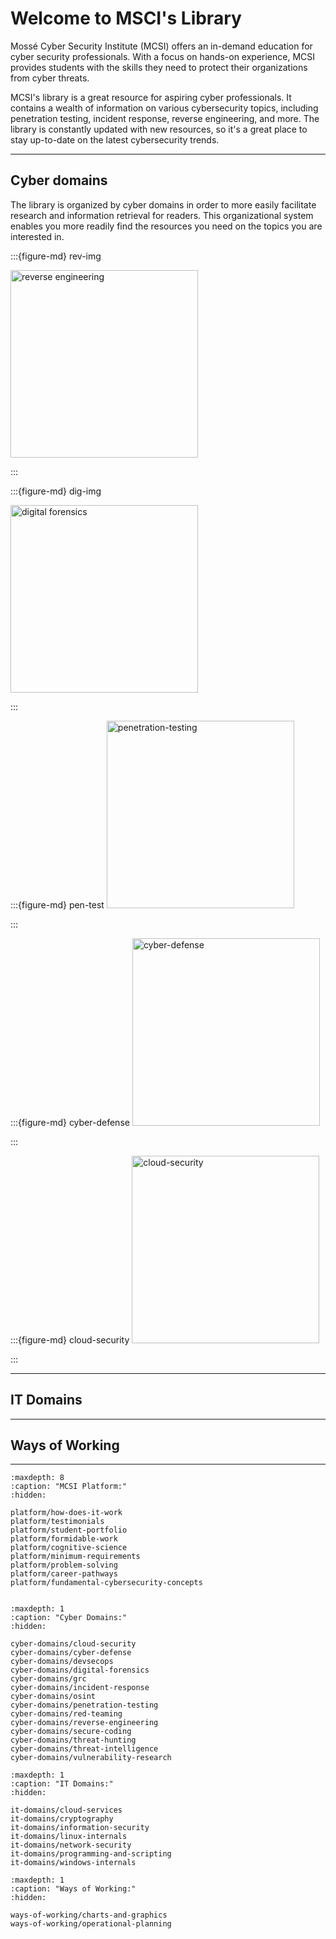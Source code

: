 # Welcome to MSCI's Library

Mossé Cyber Security Institute (MCSI) offers an in-demand education for cyber security professionals. With a focus on hands-on experience, MCSI provides students with the skills they need to protect their organizations from cyber threats.

MCSI's library is a great resource for aspiring cyber professionals. It contains a wealth of information on various cybersecurity topics, including penetration testing, incident response, reverse engineering, and more. The library is constantly updated with new resources, so it's a great place to stay up-to-date on the latest cybersecurity trends. 

<hr>

## Cyber domains

The library is organized by cyber domains in order to more easily facilitate research and information retrieval for readers. This organizational system enables you more readily find the resources you need on the topics you are interested in. 



:::{figure-md} rev-img


<img src="/images/open-graphs/reverse-engineering.png" alt="reverse engineering" width="300px">


[](reverse-engineering-landing-page)

:::



:::{figure-md} dig-img

<img src="/images/open-graphs/digital-forensics.png" alt="digital forensics" width="300px">

[](digital-forensics-main-page)

:::


:::{figure-md} pen-test
<img src="/images/open-graphs/penetration-testing.png" alt="penetration-testing" width="300px">

[](penetration-testing-main-page)
:::

:::{figure-md} cyber-defense
<img src="/images/open-graphs/cyber-defense.png" alt="cyber-defense" width="300px">

[](cyber-defense-main-page)
:::

:::{figure-md} cloud-security
<img src="/images/open-graphs/cloud-security.png" alt="cloud-security" width="300px">

[](cloud-security-main-page)
:::

<hr>

## IT Domains

<hr>

## Ways of Working

<hr>

```{toctree}
:maxdepth: 8
:caption: "MCSI Platform:"
:hidden:

platform/how-does-it-work
platform/testimonials
platform/student-portfolio
platform/formidable-work
platform/cognitive-science
platform/minimum-requirements
platform/problem-solving
platform/career-pathways
platform/fundamental-cybersecurity-concepts


```

```{toctree}
:maxdepth: 1
:caption: "Cyber Domains:"
:hidden:

cyber-domains/cloud-security
cyber-domains/cyber-defense
cyber-domains/devsecops
cyber-domains/digital-forensics
cyber-domains/grc
cyber-domains/incident-response
cyber-domains/osint
cyber-domains/penetration-testing
cyber-domains/red-teaming
cyber-domains/reverse-engineering
cyber-domains/secure-coding
cyber-domains/threat-hunting
cyber-domains/threat-intelligence
cyber-domains/vulnerability-research

```

```{toctree}
:maxdepth: 1
:caption: "IT Domains:"
:hidden:

it-domains/cloud-services
it-domains/cryptography
it-domains/information-security
it-domains/linux-internals
it-domains/network-security
it-domains/programming-and-scripting
it-domains/windows-internals
```

```{toctree}
:maxdepth: 1
:caption: "Ways of Working:"
:hidden:

ways-of-working/charts-and-graphics
ways-of-working/operational-planning
```


